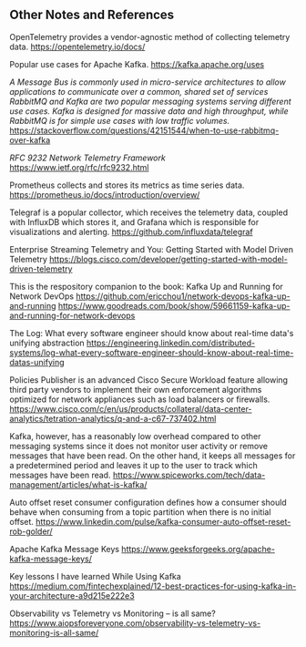 ## Other Notes and References

 OpenTelemetry provides a vendor-agnostic method of collecting telemetry data. 
 https://opentelemetry.io/docs/

 Popular use cases for Apache Kafka.
 https://kafka.apache.org/uses

*A Message Bus is commonly used in micro-service architectures to allow applications to communicate over a common, shared set of services RabbitMQ and Kafka are two popular messaging systems serving different use cases. Kafka is designed for massive data and high throughput, while RabbitMQ is for simple use cases with low traffic volumes.* 
<https://stackoverflow.com/questions/42151544/when-to-use-rabbitmq-over-kafka>

*RFC 9232 Network Telemetry Framework* 
<https://www.ietf.org/rfc/rfc9232.html>

Prometheus collects and stores its metrics as time series data.
https://prometheus.io/docs/introduction/overview/

Telegraf is a popular collector, which receives the telemetry data, coupled with InfluxDB which stores it, and Grafana which is responsible for visualizations and alerting.
https://github.com/influxdata/telegraf

Enterprise Streaming Telemetry and You: Getting Started with Model Driven Telemetry
https://blogs.cisco.com/developer/getting-started-with-model-driven-telemetry

This is the respository companion to the book: Kafka Up and Running for Network DevOps
https://github.com/ericchou1/network-devops-kafka-up-and-running
https://www.goodreads.com/book/show/59661159-kafka-up-and-running-for-network-devops

The Log: What every software engineer should know about real-time data's unifying abstraction
https://engineering.linkedin.com/distributed-systems/log-what-every-software-engineer-should-know-about-real-time-datas-unifying

Policies Publisher is an advanced Cisco Secure Workload feature allowing third party vendors to implement their own enforcement algorithms optimized for network appliances such as load balancers or firewalls.
https://www.cisco.com/c/en/us/products/collateral/data-center-analytics/tetration-analytics/q-and-a-c67-737402.html

Kafka, however, has a reasonably low overhead compared to other messaging systems since it does not monitor user activity or remove messages that have been read. On the other hand, it keeps all messages for a predetermined period and leaves it up to the user to track which messages have been read.
https://www.spiceworks.com/tech/data-management/articles/what-is-kafka/

Auto offset reset consumer configuration defines how a consumer should behave when consuming from a topic partition when there is no initial offset.
https://www.linkedin.com/pulse/kafka-consumer-auto-offset-reset-rob-golder/

Apache Kafka Message Keys
https://www.geeksforgeeks.org/apache-kafka-message-keys/

Key lessons I have learned While Using Kafka
https://medium.com/fintechexplained/12-best-practices-for-using-kafka-in-your-architecture-a9d215e222e3

Observability vs Telemetry vs Monitoring – is all same?
https://www.aiopsforeveryone.com/observability-vs-telemetry-vs-monitoring-is-all-same/
